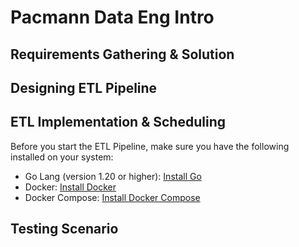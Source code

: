 # Pacmann Data Eng Intro

## Requirements Gathering & Solution

## Designing ETL Pipeline

## ETL Implementation & Scheduling

Before you start the ETL Pipeline, make sure you have the following installed on your system:

- Go Lang (version 1.20 or higher): [Install Go](https://golang.org/doc/install)
- Docker: [Install Docker](https://docs.docker.com/get-docker/)
- Docker Compose: [Install Docker Compose](https://docs.docker.com/compose/install/)

## Testing Scenario
